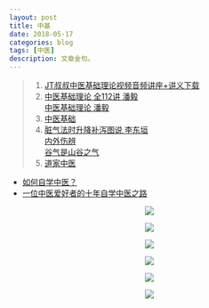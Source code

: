 ```yaml
---
layout: post
title: 中基
date: 2018-05-17
categories: blog
tags: [中医]
description: 文章金句。
---
```



>1. [JT叔叔中医基础理论视频音频讲座+讲义下载](http://daoyi.yuexinli.com/11692.html)
>1. [中医基础理论 全112讲 潘毅](https://www.bilibili.com/video/av11686545)<br>
[中医基础理论 潘毅](https://www.bilibili.com/video/av10414547)
>1. [中医基础](https://www.bilibili.com/video/av19441934)
>1. [脏气法时升降补泻图说 李东垣](http://tieba.baidu.com/p/2606025134?referer=tieba.baidu.com&pn=0&&red_tag=a1289411395)<br>
[内外伤辨](http://www.zysj.com.cn/lilunshuji/neiwaishangbian5702/index.html)<br>
[谷气是山谷之气](http://baijiahao.baidu.com/s?id=1572883752630224)
>1. [道家中医 ](http://m.ximalaya.com/zhubo/39461284/albums/)
- [如何自学中医？](https://www.zhihu.com/question/19796475)
- [一位中医爱好者的十年自学中医之路](http://blog.sina.com.cn/s/blog_7f3473380102vsca.html)


<center>
    <p><img src="http://wx2.sinaimg.cn/mw690/005IPc5ngy1fonylw5olhj30cx0bbjwq.jpg" align="center"></p>
    <p><img src="http://wx4.sinaimg.cn/large/005IPc5ngy1fooizcl4ozj30cy0fraao.jpg" align="center"></p>
    <p><img src="http://img.mp.sohu.com/q_70,c_zoom,w_640/upload/20170723/967e95a068cc4f9791acb71a4b5ab70a_th.jpg" align="center"></p>
    <p><img src="http://wx4.sinaimg.cn/large/005IPc5ngy1frjvjeqnw2j30dw0lhdj9.jpg" align="center"></p>
    <p><img src="http://wx2.sinaimg.cn/large/005IPc5ngy1frjvjft74bj30ji0pptfv.jpg" align="center"></p>
    <p><img src="http://www.med66.com/upload/html/2016/09/yl180501.png" align="center"></p>
</center>
